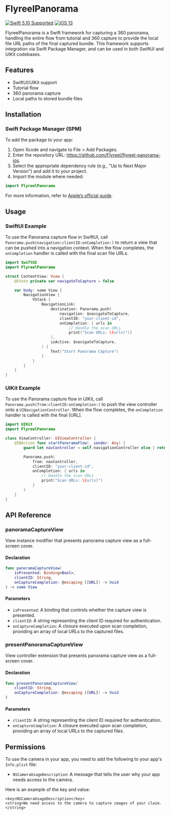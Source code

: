 # FlyreelPanorama

[![Swift 5.10 Supported](https://img.shields.io/badge/Swift-5.10-green.svg)](https://github.com/apple/swift) [![iOS 13](https://img.shields.io/badge/iOS-13+-orange.svg)](https://apple.com)

FlyreelPanorama is a Swift framework for capturing a 360 panorama, handling the entire flow from tutorial and 360 capture to provide the local file URL paths of the final captured bundle. This framework supports integration via Swift Package Manager, and can be used in both SwiftUI and UIKit codebases.

## Features

- SwiftUI/UIKit support
- Tutorial flow
- 360 panorama capture
- Local paths to stored bundle files

## Installation

### Swift Package Manager (SPM)

To add the package to your app:

1. Open Xcode and navigate to File > Add Packages.
2. Enter the repository URL: https://github.com/Flyreel/flyreel-panorama-ios.
3. Select the appropriate dependency rule (e.g., "Up to Next Major Version") and add it to your project.
4. Import the module where needed:

```swift
import FlyreelPanorama
```

For more information, refer to [Apple’s official guide](https://developer.apple.com/documentation/xcode/adding-package-dependencies-to-your-app).

## Usage

### SwiftUI Example

To use the Panorama capture flow in SwiftUI, call `Panorama.push(navigation:clientID:onCompletion:)`
to return a view that can be pushed into a navigation context. When the flow completes, the `onCompletion`
handler is called with the final scan file URLs.

```swift
import SwiftUI
import FlyreelPanorama

struct ContentView: View {
    @State private var navigateToCapture = false

    var body: some View {
        NavigationView {
            VStack {
                NavigationLink(
                    destination: Panorama.push(
                        navigation: $navigateToCapture,
                        clientID: "your-client-id",
                        onCompletion: { urls in
                            // Handle the scan URLs
                            print("Scan URLs: \(urls)")}
                    ),
                    isActive: $navigateToCapture,
                ) {
                    Text("Start Panorama Capture")
                }
            }
        }
    }
}
```

### UIKit Example

To use the Panorama capture flow in UIKit, call `Panorama.push(from:clientID:onCompletion:)`
to push the view controller onto a `UINavigationController`. When the flow completes,
the `onCompletion` handler is called with the final [URL].

```swift
import UIKit
import FlyreelPanorama

class ViewController: UIViewController {
    @IBAction func startPanoramaFlow(_ sender: Any) {
        guard let navController = self.navigationController else { return }

        Panorama.push(
            from: navController,
            clientID: "your-client-id",
            onCompletion: { urls in
                // Handle the scan URLs
                print("Scan URLs: \(urls)")
            }
        )
    }
}
```

## API Reference

### panoramaCaptureView

View instance modifier that presents panorama capture view as a full-screen cover.

#### Declaration

```swift
func panoramaCaptureView(
    isPresented: Binding<Bool>,
    clientID: String,
    onCaptureCompletion: @escaping ([URL]) -> Void
) -> some View
```

#### Parameters

- `isPresented`: A binding that controls whether the capture view is presented.
- `clientID`: A string representing the client ID required for authentication.
- `onCaptureCompletion`: A closure executed upon scan completion, providing an array of local URLs to the captured files.

### presentPanoramaCaptureView

View controller extension that presents panorama capture view as a full-screen cover.

#### Declaration

```swift
func presentPanoramaCaptureView(
    clientID: String,
    onCaptureCompletion: @escaping ([URL]) -> Void
)
```

#### Parameters

- `clientID`: A string representing the client ID required for authentication.
- `onCaptureCompletion`: A closure executed upon scan completion, providing an array of local URLs to the captured files.

## Permissions

To use the camera in your app, you need to add the following to your app's `Info.plist` file:

- `NSCameraUsageDescription`: A message that tells the user why your app needs access to the camera.

Here is an example of the key and value:

```
<key>NSCameraUsageDescription</key>
<string>We need access to the camera to capture images of your claim.</string>
```
